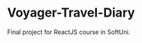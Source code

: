 # Voyager-Travel-Diary
Final project for ReactJS course in SoftUni. 

<!-- # Voyagar-Travel-Diary

Voyagar-Travel-Diary is a travel diary application where users can document and share their travel experiences, follow each other, and explore reviews of various places.

## Features

- User authentication and profile management
- Add, edit, and delete travel reviews
- Search and explore reviews by category
- Follow and interact with other users
- Responsive design for all devices

## Technologies Used

- React.js
- Firebase (for authentication and database)
- React Router (for client-side routing)
- CSS (for styling)

## Getting Started

### Prerequisites

- Node.js
- npm

### Installation

1. Clone the repository:

```bash
git clone https://github.com/yourusername/Voyagar-Travel-Diary.git
cd Voyagar-Travel-Diary -->
